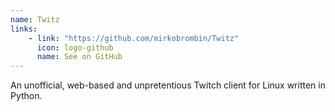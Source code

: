 ```yaml
---
name: Twitz
links: 
    - link: "https://github.com/mirkobrombin/Twitz"
      icon: logo-github
      name: See on GitHub
---
```

<p>An unofficial, web-based and unpretentious Twitch client for Linux written in Python.</p>
